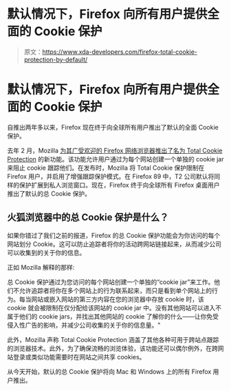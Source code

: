 # 默认情况下，Firefox 向所有用户提供全面的 Cookie 保护

> 原文：<https://www.xda-developers.com/firefox-total-cookie-protection-by-default/>

# 默认情况下，Firefox 向所有用户提供全面的 Cookie 保护

自推出两年多以来，Firefox 现在终于向全球所有用户推出了默认的全面 Cookie 保护。

去年 2 月，Mozilla [为其广受欢迎的 Firefox 网络浏览器推出了名为 Total Cookie Protection](https://www.xda-developers.com/firefox-86-total-cookie-protection/) 的新功能。该功能允许用户通过为每个网站创建一个单独的 cookie jar 来阻止 cookie 跟踪他们。在发布时，Mozilla 将 Total Cookie 保护限制在 Firefox 用户，并启用了增强跟踪保护模式。在 Firefox 89 中，T2 公司默认将同样的保护扩展到私人浏览窗口。现在，Firefox 终于向全球所有 Firefox 桌面用户推出了默认的总 Cookie 保护。

## 火狐浏览器中的总 Cookie 保护是什么？

如果你错过了我们之前的报道，Firefox 的总 Cookie 保护功能会为你访问的每个网站划分 Cookie。这可以防止追踪者将你的活动跨网站链接起来，从而减少公司可以收集到的关于你的信息。

正如 Mozilla 解释的那样:

总 Cookie 保护通过为您访问的每个网站创建一个单独的“cookie jar”来工作。他们不允许追踪者将你在多个网站上的行为联系起来，而只是看到单个网站上的行为。每当网站或嵌入网站的第三方内容在您的浏览器中存放 cookie 时，该 cookie 就会被限制在仅分配给该网站的 cookie jar 中。没有其他网站可以进入不属于他们的 cookie jars，并找出其他网站的 cookie 了解你的什么——让你免受侵入性广告的影响，并减少公司收集的关于你的信息量。"

此外，Mozilla 声称 Total Cookie Protection 涵盖了其他各种可用于跨站点跟踪的浏览器技术。此外，为了确保流畅的浏览体验，该功能还可以偶尔例外，在跨网站登录或类似功能需要时在网站之间共享 cookies。

从今天开始，默认的总 Cookie 保护将向 Mac 和 Windows 上的所有 Firefox 用户推出。
